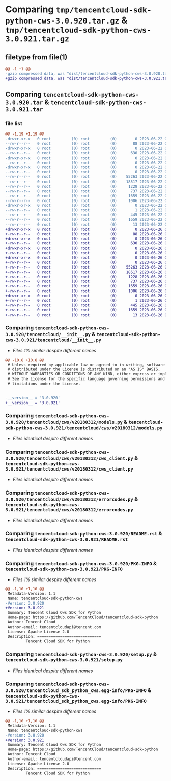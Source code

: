 # Comparing `tmp/tencentcloud-sdk-python-cws-3.0.920.tar.gz` & `tmp/tencentcloud-sdk-python-cws-3.0.921.tar.gz`

## filetype from file(1)

```diff
@@ -1 +1 @@
-gzip compressed data, was "dist/tencentcloud-sdk-python-cws-3.0.920.tar", last modified: Thu Jun 22 00:21:41 2023, max compression
+gzip compressed data, was "dist/tencentcloud-sdk-python-cws-3.0.921.tar", last modified: Mon Jun 26 00:21:48 2023, max compression
```

## Comparing `tencentcloud-sdk-python-cws-3.0.920.tar` & `tencentcloud-sdk-python-cws-3.0.921.tar`

### file list

```diff
@@ -1,19 +1,19 @@
-drwxr-xr-x   0 root         (0) root         (0)        0 2023-06-22 00:21:41.000000 tencentcloud-sdk-python-cws-3.0.920/
--rw-r--r--   0 root         (0) root         (0)       88 2023-06-22 00:21:41.000000 tencentcloud-sdk-python-cws-3.0.920/setup.cfg
-drwxr-xr-x   0 root         (0) root         (0)        0 2023-06-22 00:21:41.000000 tencentcloud-sdk-python-cws-3.0.920/tencentcloud/
--rw-r--r--   0 root         (0) root         (0)      630 2023-06-22 00:21:41.000000 tencentcloud-sdk-python-cws-3.0.920/tencentcloud/__init__.py
-drwxr-xr-x   0 root         (0) root         (0)        0 2023-06-22 00:21:41.000000 tencentcloud-sdk-python-cws-3.0.920/tencentcloud/cws/
--rw-r--r--   0 root         (0) root         (0)        0 2023-06-22 00:21:41.000000 tencentcloud-sdk-python-cws-3.0.920/tencentcloud/cws/__init__.py
-drwxr-xr-x   0 root         (0) root         (0)        0 2023-06-22 00:21:41.000000 tencentcloud-sdk-python-cws-3.0.920/tencentcloud/cws/v20180312/
--rw-r--r--   0 root         (0) root         (0)        0 2023-06-22 00:21:41.000000 tencentcloud-sdk-python-cws-3.0.920/tencentcloud/cws/v20180312/__init__.py
--rw-r--r--   0 root         (0) root         (0)    55263 2023-06-22 00:21:41.000000 tencentcloud-sdk-python-cws-3.0.920/tencentcloud/cws/v20180312/models.py
--rw-r--r--   0 root         (0) root         (0)    18517 2023-06-22 00:21:41.000000 tencentcloud-sdk-python-cws-3.0.920/tencentcloud/cws/v20180312/cws_client.py
--rw-r--r--   0 root         (0) root         (0)     1228 2023-06-22 00:21:41.000000 tencentcloud-sdk-python-cws-3.0.920/tencentcloud/cws/v20180312/errorcodes.py
--rw-r--r--   0 root         (0) root         (0)      737 2023-06-22 00:21:41.000000 tencentcloud-sdk-python-cws-3.0.920/README.rst
--rw-r--r--   0 root         (0) root         (0)     1659 2023-06-22 00:21:41.000000 tencentcloud-sdk-python-cws-3.0.920/PKG-INFO
--rw-r--r--   0 root         (0) root         (0)     1006 2023-06-22 00:21:41.000000 tencentcloud-sdk-python-cws-3.0.920/setup.py
-drwxr-xr-x   0 root         (0) root         (0)        0 2023-06-22 00:21:41.000000 tencentcloud-sdk-python-cws-3.0.920/tencentcloud_sdk_python_cws.egg-info/
--rw-r--r--   0 root         (0) root         (0)        1 2023-06-22 00:21:41.000000 tencentcloud-sdk-python-cws-3.0.920/tencentcloud_sdk_python_cws.egg-info/dependency_links.txt
--rw-r--r--   0 root         (0) root         (0)      445 2023-06-22 00:21:41.000000 tencentcloud-sdk-python-cws-3.0.920/tencentcloud_sdk_python_cws.egg-info/SOURCES.txt
--rw-r--r--   0 root         (0) root         (0)     1659 2023-06-22 00:21:41.000000 tencentcloud-sdk-python-cws-3.0.920/tencentcloud_sdk_python_cws.egg-info/PKG-INFO
--rw-r--r--   0 root         (0) root         (0)       13 2023-06-22 00:21:41.000000 tencentcloud-sdk-python-cws-3.0.920/tencentcloud_sdk_python_cws.egg-info/top_level.txt
+drwxr-xr-x   0 root         (0) root         (0)        0 2023-06-26 00:21:48.000000 tencentcloud-sdk-python-cws-3.0.921/
+-rw-r--r--   0 root         (0) root         (0)       88 2023-06-26 00:21:48.000000 tencentcloud-sdk-python-cws-3.0.921/setup.cfg
+drwxr-xr-x   0 root         (0) root         (0)        0 2023-06-26 00:21:48.000000 tencentcloud-sdk-python-cws-3.0.921/tencentcloud/
+-rw-r--r--   0 root         (0) root         (0)      630 2023-06-26 00:21:48.000000 tencentcloud-sdk-python-cws-3.0.921/tencentcloud/__init__.py
+drwxr-xr-x   0 root         (0) root         (0)        0 2023-06-26 00:21:48.000000 tencentcloud-sdk-python-cws-3.0.921/tencentcloud/cws/
+-rw-r--r--   0 root         (0) root         (0)        0 2023-06-26 00:21:48.000000 tencentcloud-sdk-python-cws-3.0.921/tencentcloud/cws/__init__.py
+drwxr-xr-x   0 root         (0) root         (0)        0 2023-06-26 00:21:48.000000 tencentcloud-sdk-python-cws-3.0.921/tencentcloud/cws/v20180312/
+-rw-r--r--   0 root         (0) root         (0)        0 2023-06-26 00:21:48.000000 tencentcloud-sdk-python-cws-3.0.921/tencentcloud/cws/v20180312/__init__.py
+-rw-r--r--   0 root         (0) root         (0)    55263 2023-06-26 00:21:48.000000 tencentcloud-sdk-python-cws-3.0.921/tencentcloud/cws/v20180312/models.py
+-rw-r--r--   0 root         (0) root         (0)    18517 2023-06-26 00:21:48.000000 tencentcloud-sdk-python-cws-3.0.921/tencentcloud/cws/v20180312/cws_client.py
+-rw-r--r--   0 root         (0) root         (0)     1228 2023-06-26 00:21:48.000000 tencentcloud-sdk-python-cws-3.0.921/tencentcloud/cws/v20180312/errorcodes.py
+-rw-r--r--   0 root         (0) root         (0)      737 2023-06-26 00:21:48.000000 tencentcloud-sdk-python-cws-3.0.921/README.rst
+-rw-r--r--   0 root         (0) root         (0)     1659 2023-06-26 00:21:48.000000 tencentcloud-sdk-python-cws-3.0.921/PKG-INFO
+-rw-r--r--   0 root         (0) root         (0)     1006 2023-06-26 00:21:48.000000 tencentcloud-sdk-python-cws-3.0.921/setup.py
+drwxr-xr-x   0 root         (0) root         (0)        0 2023-06-26 00:21:48.000000 tencentcloud-sdk-python-cws-3.0.921/tencentcloud_sdk_python_cws.egg-info/
+-rw-r--r--   0 root         (0) root         (0)        1 2023-06-26 00:21:48.000000 tencentcloud-sdk-python-cws-3.0.921/tencentcloud_sdk_python_cws.egg-info/dependency_links.txt
+-rw-r--r--   0 root         (0) root         (0)      445 2023-06-26 00:21:48.000000 tencentcloud-sdk-python-cws-3.0.921/tencentcloud_sdk_python_cws.egg-info/SOURCES.txt
+-rw-r--r--   0 root         (0) root         (0)     1659 2023-06-26 00:21:48.000000 tencentcloud-sdk-python-cws-3.0.921/tencentcloud_sdk_python_cws.egg-info/PKG-INFO
+-rw-r--r--   0 root         (0) root         (0)       13 2023-06-26 00:21:48.000000 tencentcloud-sdk-python-cws-3.0.921/tencentcloud_sdk_python_cws.egg-info/top_level.txt
```

### Comparing `tencentcloud-sdk-python-cws-3.0.920/tencentcloud/__init__.py` & `tencentcloud-sdk-python-cws-3.0.921/tencentcloud/__init__.py`

 * *Files 1% similar despite different names*

```diff
@@ -10,8 +10,8 @@
 # Unless required by applicable law or agreed to in writing, software
 # distributed under the License is distributed on an "AS IS" BASIS,
 # WITHOUT WARRANTIES OR CONDITIONS OF ANY KIND, either express or implied.
 # See the License for the specific language governing permissions and
 # limitations under the License.
 
 
-__version__ = '3.0.920'
+__version__ = '3.0.921'
```

### Comparing `tencentcloud-sdk-python-cws-3.0.920/tencentcloud/cws/v20180312/models.py` & `tencentcloud-sdk-python-cws-3.0.921/tencentcloud/cws/v20180312/models.py`

 * *Files identical despite different names*

### Comparing `tencentcloud-sdk-python-cws-3.0.920/tencentcloud/cws/v20180312/cws_client.py` & `tencentcloud-sdk-python-cws-3.0.921/tencentcloud/cws/v20180312/cws_client.py`

 * *Files identical despite different names*

### Comparing `tencentcloud-sdk-python-cws-3.0.920/tencentcloud/cws/v20180312/errorcodes.py` & `tencentcloud-sdk-python-cws-3.0.921/tencentcloud/cws/v20180312/errorcodes.py`

 * *Files identical despite different names*

### Comparing `tencentcloud-sdk-python-cws-3.0.920/README.rst` & `tencentcloud-sdk-python-cws-3.0.921/README.rst`

 * *Files identical despite different names*

### Comparing `tencentcloud-sdk-python-cws-3.0.920/PKG-INFO` & `tencentcloud-sdk-python-cws-3.0.921/PKG-INFO`

 * *Files 1% similar despite different names*

```diff
@@ -1,10 +1,10 @@
 Metadata-Version: 1.1
 Name: tencentcloud-sdk-python-cws
-Version: 3.0.920
+Version: 3.0.921
 Summary: Tencent Cloud Cws SDK for Python
 Home-page: https://github.com/TencentCloud/tencentcloud-sdk-python
 Author: Tencent Cloud
 Author-email: tencentcloudapi@tencent.com
 License: Apache License 2.0
 Description: ============================
         Tencent Cloud SDK for Python
```

### Comparing `tencentcloud-sdk-python-cws-3.0.920/setup.py` & `tencentcloud-sdk-python-cws-3.0.921/setup.py`

 * *Files identical despite different names*

### Comparing `tencentcloud-sdk-python-cws-3.0.920/tencentcloud_sdk_python_cws.egg-info/PKG-INFO` & `tencentcloud-sdk-python-cws-3.0.921/tencentcloud_sdk_python_cws.egg-info/PKG-INFO`

 * *Files 1% similar despite different names*

```diff
@@ -1,10 +1,10 @@
 Metadata-Version: 1.1
 Name: tencentcloud-sdk-python-cws
-Version: 3.0.920
+Version: 3.0.921
 Summary: Tencent Cloud Cws SDK for Python
 Home-page: https://github.com/TencentCloud/tencentcloud-sdk-python
 Author: Tencent Cloud
 Author-email: tencentcloudapi@tencent.com
 License: Apache License 2.0
 Description: ============================
         Tencent Cloud SDK for Python
```

